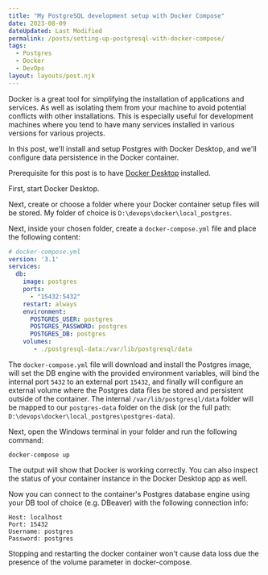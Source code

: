 ```yaml
---
title: "My PostgreSQL development setup with Docker Compose"
date: 2023-08-09
dateUpdated: Last Modified
permalink: /posts/setting-up-postgresql-with-docker-compose/
tags:
  - Postgres
  - Docker
  - DevOps
layout: layouts/post.njk
---
```


Docker is a great tool for simplifying the installation of applications and services. As well as isolating them from your machine to avoid potential conflicts with other installations. This is especially useful for development machines where you tend to have many services installed in various versions for various projects.

In this post, we'll install and setup Postgres with Docker Desktop, and we'll configure data persistence in the Docker container.

Prerequisite for this post is to have [Docker Desktop](https://www.docker.com/products/docker-desktop/) installed.

First, start Docker Desktop.

Next, create or choose a folder where your Docker container setup files will be stored. My folder of choice is `D:\devops\docker\local_postgres`.

Next, inside your chosen folder, create a `docker-compose.yml` file and place the following content:

```yml
# docker-compose.yml
version: '3.1'
services:
  db:
    image: postgres
    ports:
      - "15432:5432"
    restart: always
    environment:
      POSTGRES_USER: postgres
      POSTGRES_PASSWORD: postgres
      POSTGRES_DB: postgres
    volumes:
       - ./postgresql-data:/var/lib/postgresql/data
```

The `docker-compose.yml` file will download and install the Postgres image, will set the DB engine with the provided environment variables, will bind the internal port `5432` to an external port `15432`, and finally will configure an external volume where the Postgres data files be stored and persistent outside of the container. The internal `/var/lib/postgresql/data` folder will be mapped to our 
`postgres-data` folder on the disk (or the full path: `D:\devops\docker\local_postgres\postgres-data`).

Next, open the Windows terminal in your folder and run the following command:

```
docker-compose up
```

The output will show that Docker is working correctly. You can also inspect the status of your container instance in the Docker Desktop app as well.

Now you can connect to the container's Postgres database engine using your DB tool of choice (e.g. DBeaver) with the following connection info:

```
Host: localhost
Port: 15432
Username: postgres
Password: postgres
```

Stopping and restarting the docker container won't cause data loss due the presence of the volume parameter in docker-compose.


